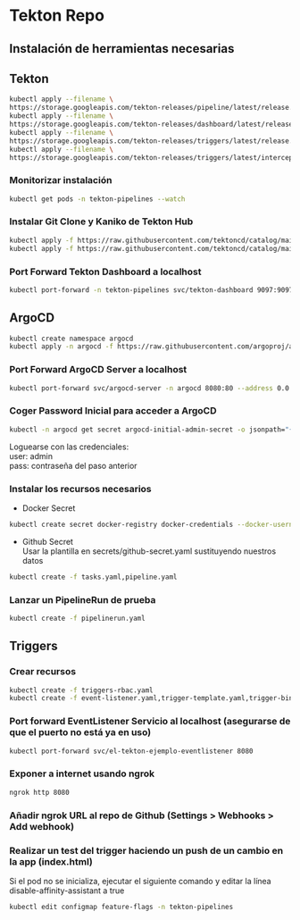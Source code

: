 # Tekton Repo

## Instalación de herramientas necesarias
## Tekton

```sh
kubectl apply --filename \
https://storage.googleapis.com/tekton-releases/pipeline/latest/release.yaml
kubectl apply --filename \
https://storage.googleapis.com/tekton-releases/dashboard/latest/release-full.yaml
kubectl apply --filename \
https://storage.googleapis.com/tekton-releases/triggers/latest/release.yaml
kubectl apply --filename \
https://storage.googleapis.com/tekton-releases/triggers/latest/interceptors.yaml
```

### Monitorizar instalación
```sh
kubectl get pods -n tekton-pipelines --watch
```
### Instalar Git Clone y Kaniko de Tekton Hub
```sh
kubectl apply -f https://raw.githubusercontent.com/tektoncd/catalog/main/task/git-clone/0.9/git-clone.yaml
kubectl apply -f https://raw.githubusercontent.com/tektoncd/catalog/main/task/kaniko/0.6/kaniko.yaml
```
### Port Forward Tekton Dashboard a localhost
```sh
kubectl port-forward -n tekton-pipelines svc/tekton-dashboard 9097:9097 --address 0.0.0.0
```

## ArgoCD
```sh
kubectl create namespace argocd
kubectl apply -n argocd -f https://raw.githubusercontent.com/argoproj/argo-cd/stable/manifests/install.yaml
```

### Port Forward ArgoCD Server a localhost
```sh
kubectl port-forward svc/argocd-server -n argocd 8080:80 --address 0.0.0.0
```

### Coger Password Inicial para acceder a ArgoCD
```sh
kubectl -n argocd get secret argocd-initial-admin-secret -o jsonpath="{.data.password}" | base64 -d
```

Loguearse con las credenciales:\
user: admin\
pass: contraseña del paso anterior

### Instalar los recursos necesarios 

- Docker Secret
```sh
kubectl create secret docker-registry docker-credentials --docker-username=<username> --docker-password=<password>
```
- Github Secret\
Usar la plantilla en secrets/github-secret.yaml sustituyendo nuestros datos

```sh
kubectl create -f tasks.yaml,pipeline.yaml
```

### Lanzar un PipelineRun de prueba
```sh
kubectl create -f pipelinerun.yaml
```

## Triggers

### Crear recursos
```sh
kubectl create -f triggers-rbac.yaml
kubectl create -f event-listener.yaml,trigger-template.yaml,trigger-binding.yaml
```

### Port forward EventListener Servicio al localhost (asegurarse de que el puerto no está ya en uso)
```sh
kubectl port-forward svc/el-tekton-ejemplo-eventlistener 8080
```

### Exponer a internet usando ngrok
```sh
ngrok http 8080
```

### Añadir ngrok URL al repo de Github (Settings > Webhooks > Add webhook)

### Realizar un test del trigger haciendo un push de un cambio en la app (index.html)

Si el pod no se inicializa, ejecutar el siguiente comando y editar la línea disable-affinity-assistant a true
```sh
kubectl edit configmap feature-flags -n tekton-pipelines
```